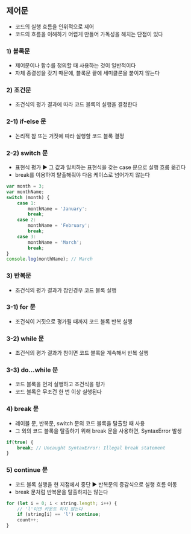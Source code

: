 ## 제어문

-   코드의 실행 흐름을 인위적으로 제어
-   코드의 흐름을 이해하기 어렵게 만들어 가독성을 해치는 단점이 있다

### 1) 블록문

-   제어문이나 함수를 정의할 때 사용하는 것이 일반적이다
-   자체 종결성을 갖기 때문에, 블록문 끝에 세미클론을 붙이지 않는다

### 2) 조건문

-   조건식의 평가 결과에 따라 코드 블록의 실행을 결정한다

### 2-1) if-else 문

-   논리적 참 또는 거짓에 따라 실행할 코드 블록 결정

### 2-2) switch 문

-   표현식 평가 ▶︎ 그 값과 일치하는 표현식을 갖는 case 문으로 실행 흐름 옮긴다
-   break를 이용하여 탈출해줘야 다음 케이스로 넘어가지 않는다

```javascript
var month = 3;
var monthName;
switch (month) {
    case 1:
        monthName = 'January';
        break;
    case 2:
        monthName = 'February';
        break;
    case 3:
        monthName = 'March';
        break;
}
console.log(monthName); // March
```

### 3) 반복문

-   조건식의 평가 결과가 참인경우 코드 블록 실행

### 3-1) for 문

-   조건식이 거짓으로 평가될 때까지 코드 블록 반복 실행

### 3-2) while 문

-   조건식의 평가 결과가 참이면 코드 블록을 계속해서 반복 실행

### 3-3) do...while 문

-   코드 블록을 먼저 실행하고 조건식을 평가
-   코드 블록은 무조건 한 번 이상 실행된다

### 4) break 문

-   레이블 문, 반복문, switch 문의 코드 블록을 탈출할 때 사용
-   그 외의 코드 블록을 탈출하기 위해 break 문을 사용하면, SyntaxError 발생

```javascript
if(true) {
    break; // Uncaught SyntaxError: Illegal break statement
}
```

### 5) continue 문

-   코드 블록 실행을 현 지점에서 중단 ▶︎ 반복문의 증감식으로 실행 흐름 이동
-   break 문처럼 반복문을 탈출하지는 않는다

```javascript
for (let i = 0; i < string.length; i++) {
    // 'l'이면 카운트 하지 않는다
    if (string[i] == 'l') continue;
    count++;
}
```
